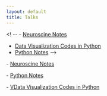 ```yaml
---
layout: default
title: Talks
---
```

<!-- <a href="notes/ns/">Neuroscience</a> -->

<!-- <a href="notes/vis/">Visualization</a> -->

<!-- <h4 style="margin:0 10px 0;"></h4> -->


<! -- - [Neuroscine Notes](/notes/ns)
- [Data Visualization Codes in Python](/notes/vis.html)
- [Python Notes](/notes/python) -->

<p class="large-text">
  - <a href="/notes/ns">Neuroscine Notes</a>
</p>

<p class="large-text">
  - <a href="/notes/python">Python Notes</a>
</p>

<p class="large-text">
  - <a href="/notes/vis.html">VData Visualization Codes in Python</a>
</p>

